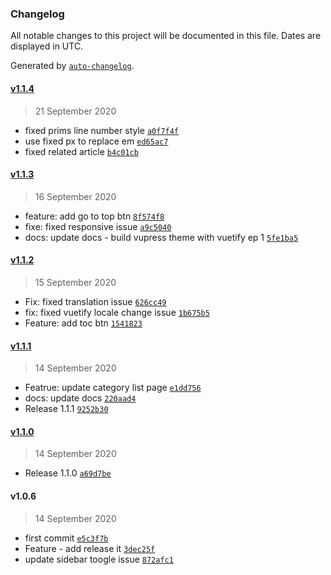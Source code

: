 ### Changelog

All notable changes to this project will be documented in this file. Dates are displayed in UTC.

Generated by [`auto-changelog`](https://github.com/CookPete/auto-changelog).

#### [v1.1.4](https://github.com/tookit/vuepress-theme-neptune/compare/v1.1.3...v1.1.4)

> 21 September 2020

- fixed prims line number style [`a0f7f4f`](https://github.com/tookit/vuepress-theme-neptune/commit/a0f7f4fc67d833e03d367ebd5a5d0adb70557114)
- use fixed px to replace em [`ed65ac7`](https://github.com/tookit/vuepress-theme-neptune/commit/ed65ac7ea40336c1f67849f6d5ae63495b6e82a0)
- fixed related article [`b4c01cb`](https://github.com/tookit/vuepress-theme-neptune/commit/b4c01cb2ae999985651d494929a9b6ae0b75b12e)

#### [v1.1.3](https://github.com/tookit/vuepress-theme-neptune/compare/v1.1.2...v1.1.3)

> 16 September 2020

- feature: add go to top btn [`8f574f8`](https://github.com/tookit/vuepress-theme-neptune/commit/8f574f8c1bba366c9241b3f7c2f0ab3028ce2e2d)
- fixe: fixed responsive issue [`a9c5040`](https://github.com/tookit/vuepress-theme-neptune/commit/a9c50401fb0b25ede26f6422ce5638ccdda9207a)
- docs: update docs - build vupress theme with vuetify ep 1 [`5fe1ba5`](https://github.com/tookit/vuepress-theme-neptune/commit/5fe1ba5628cd0326485f900265df2aabb62cbc45)

#### [v1.1.2](https://github.com/tookit/vuepress-theme-neptune/compare/v1.1.1...v1.1.2)

> 15 September 2020

- Fix: fixed translation issue [`626cc49`](https://github.com/tookit/vuepress-theme-neptune/commit/626cc49a3d5eb45ecf044178ca5067f7f9e6a2b3)
- fix: fixed vuetify locale change issue [`1b675b5`](https://github.com/tookit/vuepress-theme-neptune/commit/1b675b573d256bd6b97ba3edd15a43a9941cf561)
- Feature: add toc btn [`1541823`](https://github.com/tookit/vuepress-theme-neptune/commit/15418239a73a45516b5edd8b2899ca8d18ba4b1e)

#### [v1.1.1](https://github.com/tookit/vuepress-theme-neptune/compare/v1.1.0...v1.1.1)

> 14 September 2020

- Featrue: update category list page [`e1dd756`](https://github.com/tookit/vuepress-theme-neptune/commit/e1dd756b6ea912231fae3552fcef18753ceaf7d3)
- docs: update docs [`220aad4`](https://github.com/tookit/vuepress-theme-neptune/commit/220aad41ceae04b3a3a020e4223de10179f9e5fd)
- Release 1.1.1 [`9252b30`](https://github.com/tookit/vuepress-theme-neptune/commit/9252b304dc4a4991458d4a8d79ae73b184e9609b)

#### [v1.1.0](https://github.com/tookit/vuepress-theme-neptune/compare/v1.0.6...v1.1.0)

> 14 September 2020

- Release 1.1.0 [`a69d7be`](https://github.com/tookit/vuepress-theme-neptune/commit/a69d7beea09ad2490e3872362ee2501b2a73106c)

#### v1.0.6

> 14 September 2020

- first commit [`e5c3f7b`](https://github.com/tookit/vuepress-theme-neptune/commit/e5c3f7b5f66e9f15ca2d900f186f4c25deb99014)
- Feature - add release it [`3dec25f`](https://github.com/tookit/vuepress-theme-neptune/commit/3dec25f0c3736e9aa3e5545572cdeec432b6d3d1)
- update sidebar toogle issue [`872afc1`](https://github.com/tookit/vuepress-theme-neptune/commit/872afc172482cd38eef34cd72756eb84a71164d9)
